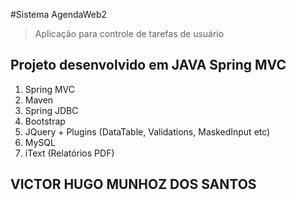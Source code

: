 #Sistema AgendaWeb2
> Aplicação para controle de tarefas de usuário
## Projeto desenvolvido em JAVA Spring MVC
1. Spring MVC
2. Maven
3. Spring JDBC
4. Bootstrap
5. JQuery + Plugins (DataTable, Validations, MaskedInput etc)
6. MySQL
7. iText (Relatórios PDF)
## VICTOR HUGO MUNHOZ DOS SANTOS